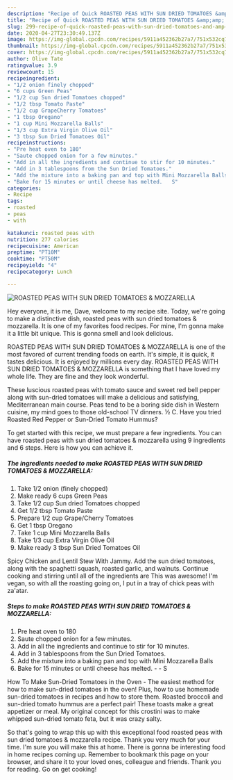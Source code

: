 ```yaml
---
description: "Recipe of Quick ROASTED PEAS WITH SUN DRIED TOMATOES &amp;amp; MOZZARELLA"
title: "Recipe of Quick ROASTED PEAS WITH SUN DRIED TOMATOES &amp;amp; MOZZARELLA"
slug: 299-recipe-of-quick-roasted-peas-with-sun-dried-tomatoes-and-amp-mozzarella
date: 2020-04-27T23:30:49.137Z
image: https://img-global.cpcdn.com/recipes/5911a452362b27a7/751x532cq70/roasted-peas-with-sun-dried-tomatoes-mozzarella-recipe-main-photo.jpg
thumbnail: https://img-global.cpcdn.com/recipes/5911a452362b27a7/751x532cq70/roasted-peas-with-sun-dried-tomatoes-mozzarella-recipe-main-photo.jpg
cover: https://img-global.cpcdn.com/recipes/5911a452362b27a7/751x532cq70/roasted-peas-with-sun-dried-tomatoes-mozzarella-recipe-main-photo.jpg
author: Olive Tate
ratingvalue: 3.9
reviewcount: 15
recipeingredient:
- "1/2 onion finely chopped"
- "6 cups Green Peas"
- "1/2 cup Sun dried Tomatoes chopped"
- "1/2 tbsp Tomato Paste"
- "1/2 cup GrapeCherry Tomatoes"
- "1 tbsp Oregano"
- "1 cup Mini Mozzarella Balls"
- "1/3 cup Extra Virgin Olive Oil"
- "3 tbsp Sun Dried Tomatoes Oil"
recipeinstructions:
- "Pre heat oven to 180"
- "Saute chopped onion for a few minutes."
- "Add in all the ingredients and continue to stir for 10 minutes."
- "Add in 3 tablespoons from the Sun Dried Tomatoes."
- "Add the mixture into a baking pan and top with Mini Mozzarella Balls"
- "Bake for 15 minutes or until cheese has melted.   S"
categories:
- Recipe
tags:
- roasted
- peas
- with

katakunci: roasted peas with 
nutrition: 277 calories
recipecuisine: American
preptime: "PT10M"
cooktime: "PT50M"
recipeyield: "4"
recipecategory: Lunch

---
```



![ROASTED PEAS WITH SUN DRIED TOMATOES &amp; MOZZARELLA](https://img-global.cpcdn.com/recipes/5911a452362b27a7/751x532cq70/roasted-peas-with-sun-dried-tomatoes-mozzarella-recipe-main-photo.jpg)

Hey everyone, it is me, Dave, welcome to my recipe site. Today, we're going to make a distinctive dish, roasted peas with sun dried tomatoes &amp; mozzarella. It is one of my favorites food recipes. For mine, I'm gonna make it a little bit unique. This is gonna smell and look delicious.

ROASTED PEAS WITH SUN DRIED TOMATOES &amp; MOZZARELLA is one of the most favored of current trending foods on earth. It's simple, it is quick, it tastes delicious. It is enjoyed by millions every day. ROASTED PEAS WITH SUN DRIED TOMATOES &amp; MOZZARELLA is something that I have loved my whole life. They are fine and they look wonderful.

These luscious roasted peas with tomato sauce and sweet red bell pepper along with sun-dried tomatoes will make a delicious and satisfying, Mediterranean main course. Peas tend to be a boring side dish in Western cuisine, my mind goes to those old-school TV dinners. ½ C. Have you tried Roasted Red Pepper or Sun-Dried Tomato Hummus?


To get started with this recipe, we must prepare a few ingredients. You can have roasted peas with sun dried tomatoes &amp; mozzarella using 9 ingredients and 6 steps. Here is how you can achieve it.

<!--inarticleads1-->

##### The ingredients needed to make ROASTED PEAS WITH SUN DRIED TOMATOES &amp; MOZZARELLA:

1. Take 1/2 onion (finely chopped)
1. Make ready 6 cups Green Peas
1. Take 1/2 cup Sun dried Tomatoes chopped
1. Get 1/2 tbsp Tomato Paste
1. Prepare 1/2 cup Grape/Cherry Tomatoes
1. Get 1 tbsp Oregano
1. Take 1 cup Mini Mozzarella Balls
1. Take 1/3 cup Extra Virgin Olive Oil
1. Make ready 3 tbsp Sun Dried Tomatoes Oil


Spicy Chicken and Lentil Stew With Jammy. Add the sun dried tomatoes, along with the spaghetti squash, roasted garlic, and walnuts. Continue cooking and stirring until all of the ingredients are This was awesome! I&#39;m vegan, so with all the roasting going on, I put in a tray of chick peas with za&#39;atar. 

<!--inarticleads2-->

##### Steps to make ROASTED PEAS WITH SUN DRIED TOMATOES &amp; MOZZARELLA:

1. Pre heat oven to 180
1. Saute chopped onion for a few minutes.
1. Add in all the ingredients and continue to stir for 10 minutes.
1. Add in 3 tablespoons from the Sun Dried Tomatoes.
1. Add the mixture into a baking pan and top with Mini Mozzarella Balls
1. Bake for 15 minutes or until cheese has melted. -  -  S


How To Make Sun-Dried Tomatoes in the Oven - The easiest method for how to make sun-dried tomatoes in the oven! Plus, how to use homemade sun-dried tomatoes in recipes and how to store them. Roasted broccoli and sun-dried tomato hummus are a perfect pair! These toasts make a great appetizer or meal. My original concept for this crostini was to make whipped sun-dried tomato feta, but it was crazy salty. 

So that's going to wrap this up with this exceptional food roasted peas with sun dried tomatoes &amp; mozzarella recipe. Thank you very much for your time. I'm sure you will make this at home. There is gonna be interesting food in home recipes coming up. Remember to bookmark this page on your browser, and share it to your loved ones, colleague and friends. Thank you for reading. Go on get cooking!

